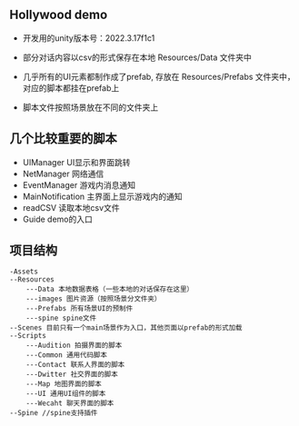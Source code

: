 ## Hollywood demo

* 开发用的unity版本号：2022.3.17f1c1

* 部分对话内容以csv的形式保存在本地 Resources/Data 文件夹中

* 几乎所有的UI元素都制作成了prefab, 存放在 Resources/Prefabs 文件夹中，对应的脚本都挂在prefab上

* 脚本文件按照场景放在不同的文件夹上


## 几个比较重要的脚本

* UIManager UI显示和界面跳转
* NetManager 网络通信
* EventManager 游戏内消息通知
* MainNotification 主界面上显示游戏内的通知
* readCSV 读取本地csv文件
* Guide demo的入口

## 项目结构

    -Assets
    --Resources
        ---Data 本地数据表格（一些本地的对话保存在这里）
        ---images 图片资源（按照场景分文件夹）
        ---Prefabs 所有场景UI的预制件
        ---spine spine文件
    --Scenes 目前只有一个main场景作为入口，其他页面以prefab的形式加载
    --Scripts
        ---Audition 拍摄界面的脚本
        ---Common 通用代码脚本
        ---Contact 联系人界面的脚本
        ---Dwitter 社交界面的脚本
        ---Map 地图界面的脚本
        ---UI 通用UI组件的脚本
        ---Wecaht 聊天界面的脚本
    --Spine //spine支持插件
